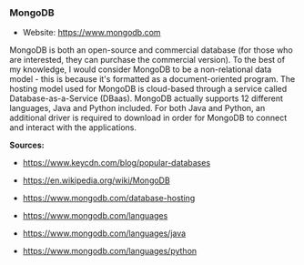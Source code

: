 ### MongoDB

-   Website: <https://www.mongodb.com>

MongoDB is both an open-source and commercial database (for those who are interested, they can purchase the commercial version). To the best of my knowledge, I would consider MongoDB to be a non-relational data model - this is because it's formatted as a document-oriented program. The hosting model used for MongoDB is cloud-based through a service called Database-as-a-Service (DBaas). MongoDB actually supports 12 different languages, Java and Python included. For both Java and Python, an additional driver is required to download in order for MongoDB to connect and interact with the applications.

**Sources:**

-   <https://www.keycdn.com/blog/popular-databases>

-   <https://en.wikipedia.org/wiki/MongoDB>

-   <https://www.mongodb.com/database-hosting>

-   <https://www.mongodb.com/languages>

-   <https://www.mongodb.com/languages/java>

-   <https://www.mongodb.com/languages/python>
